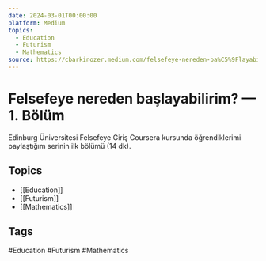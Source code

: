 ```yaml
---
date: 2024-03-01T00:00:00
platform: Medium
topics:
  - Education
  - Futurism
  - Mathematics
source: https://cbarkinozer.medium.com/felsefeye-nereden-ba%C5%9Flayabilirim-1-b%C3%B6l%C3%BCm-279a19eb8233
---
```

# Felsefeye nereden başlayabilirim? — 1. Bölüm

Edinburg Üniversitesi Felsefeye Giriş Coursera kursunda öğrendiklerimi paylaştığım serinin ilk bölümü (14 dk).

## Topics
- [[Education]]
- [[Futurism]]
- [[Mathematics]]

## Tags
#Education #Futurism #Mathematics